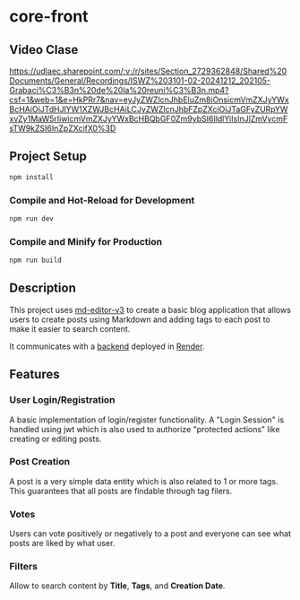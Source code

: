# core-front

## Video Clase

https://udlaec.sharepoint.com/:v:/r/sites/Section_2729362848/Shared%20Documents/General/Recordings/ISWZ%203101-02-20241212_202105-Grabaci%C3%B3n%20de%20la%20reuni%C3%B3n.mp4?csf=1&web=1&e=HkPRr7&nav=eyJyZWZlcnJhbEluZm8iOnsicmVmZXJyYWxBcHAiOiJTdHJlYW1XZWJBcHAiLCJyZWZlcnJhbFZpZXciOiJTaGFyZURpYWxvZy1MaW5rIiwicmVmZXJyYWxBcHBQbGF0Zm9ybSI6IldlYiIsInJlZmVycmFsTW9kZSI6InZpZXcifX0%3D

## Project Setup

```sh
npm install
```

### Compile and Hot-Reload for Development

```sh
npm run dev
```

### Compile and Minify for Production

```sh
npm run build
```
## Description

This project uses [md-editor-v3](https://github.com/imzbf/md-editor-v3) to create a basic blog application that allows users to create posts using Markdown and adding tags to each post to make it easier to search content.

It communicates with a [backend](https://github.com/ramoscariel/core-back) deployed in [Render](https://render.com/).

## Features

### User Login/Registration

A basic implementation of login/register functionality.
A "Login Session" is handled using jwt which is also used to authorize "protected actions" like creating or editing posts.

### Post Creation

A post is a very simple data entity which is also related to 1 or more tags. This guarantees that all posts are findable through tag filers.

### Votes

Users can vote positively or negatively to a post and everyone can see what posts are liked by what user.

### Filters

Allow to search content by **Title**, **Tags**, and **Creation Date**.
